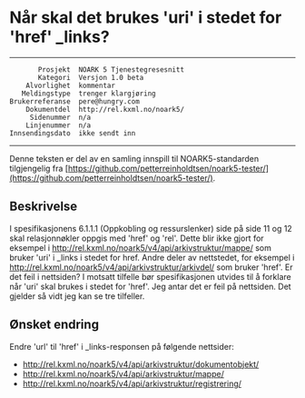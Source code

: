 Når skal det brukes 'uri' i stedet for 'href' _links?
=====================================================

 ------------------  ---------------------------------
           Prosjekt  NOARK 5 Tjenestegresesnitt
           Kategori  Versjon 1.0 beta
        Alvorlighet  kommentar
       Meldingstype  trenger klargjøring
    Brukerreferanse  pere@hungry.com
        Dokumentdel  http://rel.kxml.no/noark5/
         Sidenummer  n/a
        Linjenummer  n/a
    Innsendingsdato  ikke sendt inn
 ------------------  ---------------------------------

Denne teksten er del av en samling innspill til NOARK5-standarden
tilgjengelig fra [https://github.com/petterreinholdtsen/noark5-tester/](https://github.com/petterreinholdtsen/noark5-tester/).

Beskrivelse
-----------

I spesifikasjonens 6.1.1.1 (Oppkobling og ressurslenker) side på side
11 og 12 skal relasjonnøkler oppgis med 'href' og 'rel'.  Dette blir
ikke gjort for eksempel i
http://rel.kxml.no/noark5/v4/api/arkivstruktur/mappe/ som bruker 'uri'
i _links i stedet for href.  Andre deler av nettstedet, for eksempel i
http://rel.kxml.no/noark5/v4/api/arkivstruktur/arkivdel/ som bruker
'href'.  Er det feil i nettsiden?  I motsatt tilfelle bør
spesifikasjonen utvides til å forklare når 'uri' skal brukes i stedet
for 'href'.  Jeg antar det er feil på nettsiden.  Det gjelder så vidt
jeg kan se tre tilfeller.

Ønsket endring
--------------

Endre 'url' til 'href' i _links-responsen på følgende nettsider:

 * http://rel.kxml.no/noark5/v4/api/arkivstruktur/dokumentobjekt/
 * http://rel.kxml.no/noark5/v4/api/arkivstruktur/mappe/
 * http://rel.kxml.no/noark5/v4/api/arkivstruktur/registrering/
